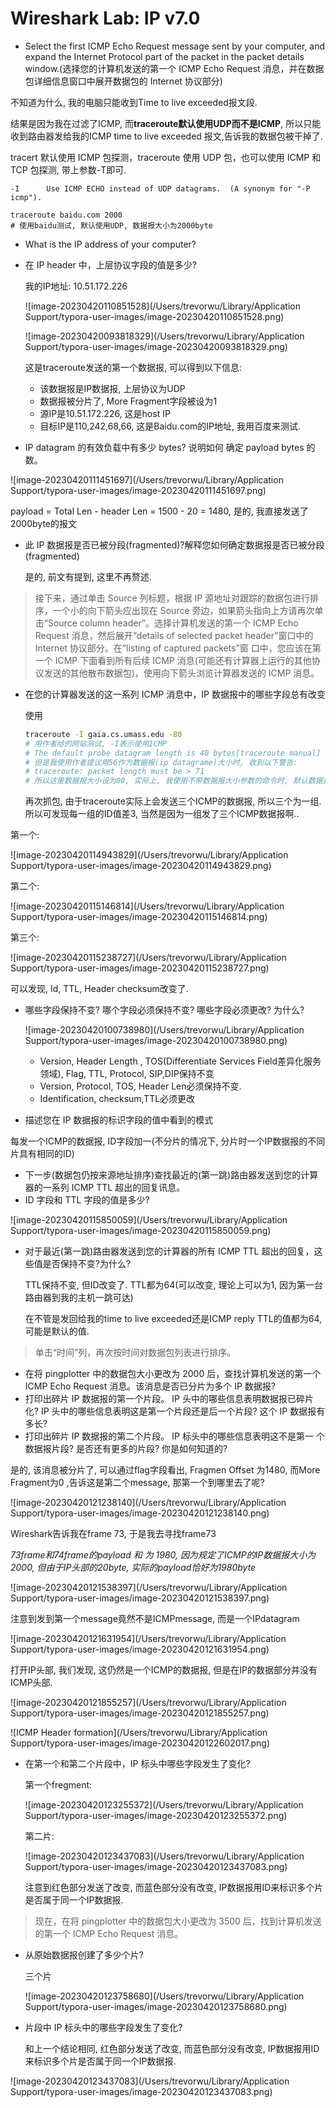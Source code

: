 # Wireshark Lab: IP v7.0

-  Select the first ICMP Echo Request message sent by your computer, and expand the Internet Protocol part of the packet in the packet details window.(选择您的计算机发送的第一个 ICMP Echo Request 消息，并在数据包详细信息窗口中展开数据包的 Internet 协议部分)

不知道为什么, 我的电脑只能收到Time to live exceeded报文段.

结果是因为我在过滤了ICMP, 而**traceroute默认使用UDP而不是ICMP**, 所以只能收到路由器发给我的ICMP time to live exceeded 报文,告诉我的数据包被干掉了. 

tracert 默认使用 ICMP 包探测，traceroute 使用 UDP 包，也可以使用 ICMP 和 TCP 包探测, 带上参数-T即可.

```shell
-I      Use ICMP ECHO instead of UDP datagrams.  (A synonym for "-P icmp").
```

```shell
traceroute baidu.com 2000  
# 使用baidu测试, 默认使用UDP, 数据报大小为2000byte
```

- What is the IP address of your computer?

- 在 IP header 中，上层协议字段的值是多少?

  我的IP地址: 10.51.172.226 

  ![image-20230420110851528](/Users/trevorwu/Library/Application Support/typora-user-images/image-20230420110851528.png)

  ![image-20230420093818329](/Users/trevorwu/Library/Application Support/typora-user-images/image-20230420093818329.png)

  这是traceroute发送的第一个数据报, 可以得到以下信息: 

  - 该数据报是IP数据报, 上层协议为UDP
  - 数据报被分片了, More Fragment字段被设为1
  - 源IP是10.51.172.226, 这是host IP
  - 目标IP是110,242,68,66, 这是Baidu.com的IP地址, 我用百度来测试. 

-  IP datagram 的有效负载中有多少 bytes? 说明如何 确定 payload bytes 的数。

![image-20230420111451697](/Users/trevorwu/Library/Application Support/typora-user-images/image-20230420111451697.png)

payload = Total Len - header Len = 1500 - 20 = 1480, 是的, 我直接发送了2000byte的报文

- 此 IP 数据报是否已被分段(fragmented)?解释您如何确定数据报是否已被分段(fragmented)

  是的, 前文有提到, 这里不再赘述.

>接下来，通过单击 Source 列标题，根据 IP 源地址对跟踪的数据包进行排序，一个小的向下箭头应出现在 Source 旁边，如果箭头指向上方请再次单击“Source column header”。选择计算机发送的第一个 ICMP Echo Request 消息，然后展开“details of selected packet header”窗口中的 Internet 协议部分。在“listing of captured packets”窗 口中，您应该在第一个 ICMP 下面看到所有后续 ICMP 消息(可能还有计算器上运行的其他协议发送的其他散布数据包)，使用向下箭头浏览计算器发送的 ICMP 消息。

- 在您的计算器发送的这一系列 ICMP 消息中，IP 数据报中的哪些字段总有改变

  使用

  ```sh
  traceroute -I gaia.cs.umass.edu -80
  # 用作者给的网站测试, -I表示使用ICMP
  # The default probe datagram length is 40 bytes[traceroute manual]
  # 但是我使用作者提议用56作为数据报(ip datagrame)大小时, 收到以下警告: 
  # traceroute: packet length must be > 71
  # 所以这里数据报大小设为80, 实际上, 我使用不带数据报大小参数的命令时, 默认数据报大小为1380
  ```

  再次抓包, 由于traceroute实际上会发送三个ICMP的数据报, 所以三个为一组.  所以可发现每一组的ID值差3, 当然是因为一组发了三个ICMP数据报啊..

第一个:

![image-20230420114943829](/Users/trevorwu/Library/Application Support/typora-user-images/image-20230420114943829.png)

第二个: 

![image-20230420115146814](/Users/trevorwu/Library/Application Support/typora-user-images/image-20230420115146814.png)

第三个: 

![image-20230420115238727](/Users/trevorwu/Library/Application Support/typora-user-images/image-20230420115238727.png)

可以发现, Id, TTL, Header checksum改变了.

- 哪些字段保持不变? 哪个字段必须保持不变? 哪些字段必须更改? 为什么?

  ![image-20230420100738980](/Users/trevorwu/Library/Application Support/typora-user-images/image-20230420100738980.png)

  - Version, Header Length , TOS(Differentiate Services Field差异化服务领域), Flag, TTL, Protocol, SIP,DIP保持不变
  - Version, Protocol, TOS, Header Len必须保持不变.
  - Identification, checksum,TTL必须更改 

- 描述您在 IP 数据报的标识字段的值中看到的模式

每发一个ICMP的数据报, ID字段加一(不分片的情况下, 分片时一个IP数据报的不同片具有相同的ID)



- 下一步(数据包仍按来源地址排序)查找最近的(第一跳)路由器发送到您的计算器的一系列 ICMP TTL 超出的回复讯息。
- ID 字段和 TTL 字段的值是多少?

![image-20230420115850059](/Users/trevorwu/Library/Application Support/typora-user-images/image-20230420115850059.png)

- 对于最近(第一跳)路由器发送到您的计算器的所有 ICMP TTL 超出的回复，这些值是否保持不变?为什么?

  TTL保持不变, 但ID改变了. TTL都为64(可以改变, 理论上可以为1, 因为第一台路由器到我的主机一跳可达)

  在不管是发回给我的time to live exceeded还是ICMP reply TTL的值都为64, 可能是默认的值. 

> 单击“时间”列，再次按时间对数据包列表进行排序。

- 在将 pingplotter 中的数据包大小更改为 2000 后，查找计算机发送的第一个 ICMP Echo Request 消息。该消息是否已分片为多个 IP 数据报?
- 打印出碎片 IP 数据报的第一个片段。 IP 头中的哪些信息表明数据报已碎片 化? IP 头中的哪些信息表明这是第一个片段还是后一个片段? 这个 IP 数据报有多长?
- 打印出碎片 IP 数据报的第二个片段。 IP 标头中的哪些信息表明这不是第一 个数据报片段? 是否还有更多的片段? 你是如何知道的?

是的, 该消息被分片了, 可以通过flag字段看出, Fragmen Offset 为1480, 而More Fragment为0 ,告诉这是第二个message, 那第一个到哪里去了呢?

![image-20230420121238140](/Users/trevorwu/Library/Application Support/typora-user-images/image-20230420121238140.png)

Wireshark告诉我在frame 73, 于是我去寻找frame73

*73frame和74frame的payload 和 为 1980, 因为规定了ICMP的IP数据报大小为2000, 但由于IP头部的20byte, 实际的payload恰好为1980byte*

![image-20230420121538397](/Users/trevorwu/Library/Application Support/typora-user-images/image-20230420121538397.png)

注意到发到第一个message竟然不是ICMPmessage, 而是一个IPdatagram

![image-20230420121631954](/Users/trevorwu/Library/Application Support/typora-user-images/image-20230420121631954.png)

打开IP头部, 我们发现, 这仍然是一个ICMP的数据报, 但是在IP的数据部分并没有ICMP头部.

![image-20230420121855257](/Users/trevorwu/Library/Application Support/typora-user-images/image-20230420121855257.png)

![ICMP Header formation](/Users/trevorwu/Library/Application Support/typora-user-images/image-20230420122602017.png)

- 在第一个和第二个片段中，IP 标头中哪些字段发生了变化?

  第一个fregment: 

  ![image-20230420123255372](/Users/trevorwu/Library/Application Support/typora-user-images/image-20230420123255372.png)

  第二片: 

  ![image-20230420123437083](/Users/trevorwu/Library/Application Support/typora-user-images/image-20230420123437083.png)

  注意到红色部分发送了改变, 而蓝色部分没有改变, IP数据报用ID来标识多个片是否属于同一个IP数据报.

> 现在，在将 pingplotter 中的数据包大小更改为 3500 后，找到计算机发送的第一个 ICMP Echo Request 消息。

- 从原始数据报创建了多少个片?

  三个片

  ![image-20230420123758680](/Users/trevorwu/Library/Application Support/typora-user-images/image-20230420123758680.png)

- 片段中 IP 标头中的哪些字段发生了变化?

  和上一个结论相同, 红色部分发送了改变, 而蓝色部分没有改变, IP数据报用ID来标识多个片是否属于同一个IP数据报.

![image-20230420123437083](/Users/trevorwu/Library/Application Support/typora-user-images/image-20230420123437083.png)

